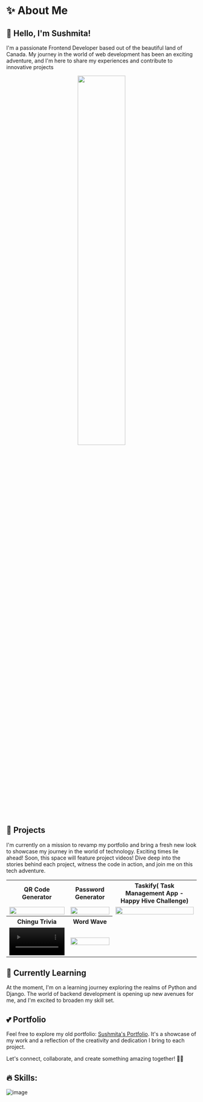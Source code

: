 # ✨ About Me

## 👋 Hello, I'm Sushmita!

I'm a passionate Frontend Developer based out of the beautiful land of Canada. My journey in the world of web development has been an exciting adventure, and I'm here to share my experiences and contribute to innovative projects


<p align="center" width="100%">
    <img src="https://user-images.githubusercontent.com/74038190/212750155-3ceddfbd-19d3-40a3-87af-8d329c8323c4.gif" width="50%" height="50%">
</p>




## 👀 Projects
I'm currently on a mission to revamp my portfolio and bring a fresh new look to showcase my journey in the world of technology. Exciting times lie ahead!
Soon, this space will feature project videos! Dive deep into the stories behind each project, witness the code in action, and join me on this tech adventure.


<table style="width:100%" >
 <tr>
    <th>QR Code Generator</th>
    <th>Password Generator</th>
    <th>Taskify( Task Management App - Happy Hive Challenge)</th>
  </tr>
    <tr>
        <td valign="middle" align="center"><img src="https://github.com/Sushmita-Ghosh/Sushmita-Ghosh/assets/82622059/3cd36c19-d817-4462-89c9-522e77cc03c8" width="100%" height="100%"></video></td>
        <td valign="middle" align="center"><img src="https://github.com/Sushmita-Ghosh/Sushmita-Ghosh/assets/82622059/c60d3ddb-81b9-4079-8f1a-1f80673ac066" width="100%" height="100%"></td>
        <td valign="middle" align="center"><img src="https://github.com/Sushmita-Ghosh/Sushmita-Ghosh/assets/82622059/c60d3ddb-81b9-4079-8f1a-1f80673ac066" width="100%" height="100%"></td>
    </tr>
     <tr>
    <th>Chingu Trivia</th>
    <th>Word Wave</th>
  </tr>
        <tr>
        <td valign="middle" align="center"><video src="https://github.com/Sushmita-Ghosh/Sushmita-Ghosh/assets/82622059/dee22fa0-c80b-4558-a56d-fbada8e60ca4" width="100%" height="100%"></td>
        <td valign="middle" align="center"><img src="https://github.com/Sushmita-Ghosh/Sushmita-Ghosh/assets/82622059/bfc20afe-20e9-47aa-afc8-e88c9ee4bcf1" width="100%" height="100%"></td>
    </tr>
</table>


## 🌱 Currently Learning

At the moment, I'm on a learning journey exploring the realms of Python and Django. The world of backend development is opening up new avenues for me, and I'm excited to broaden my skill set.


## 💕 Portfolio

Feel free to explore my old portfolio: [Sushmita's Portfolio](https://sushmita-portfolio.vercel.app/). It's a showcase of my work and a reflection of the creativity and dedication I bring to each project.

Let's connect, collaborate, and create something amazing together! 🚀✨


<!---
Sushmita-Ghosh/Sushmita-Ghosh is a ✨ special ✨ repository because its `README.md` (this file) appears on your GitHub profile.
You can click the Preview link to take a look at your changes.
--->
<!--- [![GitHub Streak](https://streak-stats.demolab.com/?user=Sushmita-Ghosh&theme=dark)](https://git.io/streak-stats) -->
<!---
[![GitHub Streak](https://streak-stats.demolab.com/?user=Sushmita-Ghosh)](https://git.io/streak-stats)
--->
<!---
 ![Sushmita's GitHub stats](https://github-readme-stats.vercel.app/api?username=Sushmita-Ghosh&show_icons=true&theme=transparent)
--->
<!---
 [![Top Langs](https://github-readme-stats.vercel.app/api/top-langs/?username=Sushmita-Ghosh)](https://github.com/Sushmita-Ghosh/github-readme-stats) 
 --->

## 🔥 Skills:
![image](https://github.com/Sushmita-Ghosh/Sushmita-Ghosh/assets/82622059/a1c8674a-d822-4aaa-b54b-635f126ef3e3)

